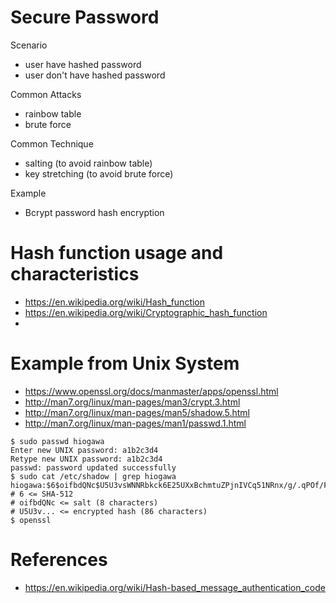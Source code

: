 <!--
{
  "title": "Hash, Cryptograpy",
  "date": "2016-09-06T16:10:46.000Z",
  "category": "",
  "tags": [],
  "draft": true
}
-->

# Secure Password

Scenario

- user have hashed password
- user don't have hashed password

Common Attacks

- rainbow table
- brute force

Common Technique

- salting (to avoid rainbow table)
- key stretching (to avoid brute force)

Example

- Bcrypt password hash encryption

# Hash function usage and characteristics

- https://en.wikipedia.org/wiki/Hash_function
- https://en.wikipedia.org/wiki/Cryptographic_hash_function
- 

# Example from Unix System

- https://www.openssl.org/docs/manmaster/apps/openssl.html
- http://man7.org/linux/man-pages/man3/crypt.3.html
- http://man7.org/linux/man-pages/man5/shadow.5.html
- http://man7.org/linux/man-pages/man1/passwd.1.html

```
$ sudo passwd hiogawa
Enter new UNIX password: a1b2c3d4
Retype new UNIX password: a1b2c3d4
passwd: password updated successfully
$ sudo cat /etc/shadow | grep hiogawa
hiogawa:$6$oifbdQNc$U5U3vsWNNRbkck6E25UXxBchmtuZPjnIVCq51NRnx/g/.qPOf/FFY/fqFva7wZDKGVyFzl.ZHUSJ76T7RBmdt/:17050:0:99999:7:::
# 6 <= SHA-512
# oifbdQNc <= salt (8 characters)
# U5U3v... <= encrypted hash (86 characters)
$ openssl
```

# References

- https://en.wikipedia.org/wiki/Hash-based_message_authentication_code
